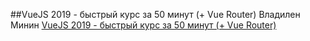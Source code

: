 ##VueJS 2019 - быстрый курс за 50 минут (+ Vue Router)
Владилен Минин
[VueJS 2019 - быстрый курс за 50 минут (+ Vue Router)](https://www.youtube.com/watch?v=OlnwgS-gk8Y)